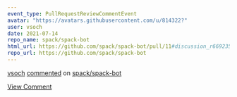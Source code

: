```yaml
---
event_type: PullRequestReviewCommentEvent
avatar: "https://avatars.githubusercontent.com/u/814322?"
user: vsoch
date: 2021-07-14
repo_name: spack/spack-bot
html_url: https://github.com/spack/spack-bot/pull/11#discussion_r669235403
repo_url: https://github.com/spack/spack-bot
---
```


<a href='https://github.com/vsoch' target='_blank'>vsoch</a> <a href='https://github.com/spack/spack-bot/pull/11#discussion_r669235403' target='_blank'>commented</a> on <a href='https://github.com/spack/spack-bot' target='_blank'>spack/spack-bot</a>

<a href='https://github.com/spack/spack-bot/pull/11#discussion_r669235403' target='_blank'>View Comment</a>